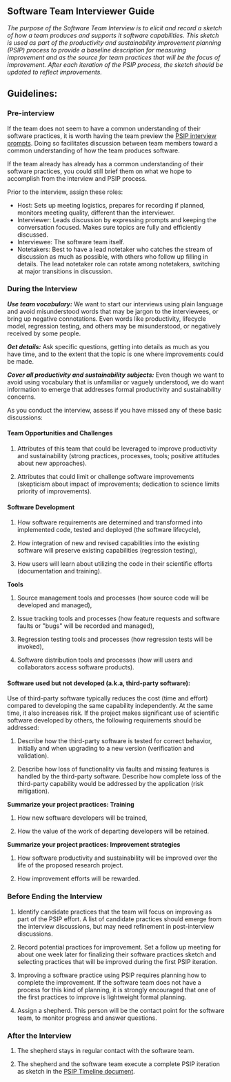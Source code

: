 ## Software Team Interviewer Guide

*The purpose of the Software Team Interview is to elicit and record a sketch of how a team produces and supports it software capabilities.  This sketch is used as part of the productivity and sustainability improvement planning (PSIP) process to provide a baseline description for measuring improvement and as the source for team practices that will be the focus of improvement.  After each iteration of the PSIP process, the sketch should be updated to reflect improvements.*

## Guidelines:

### Pre-interview

If the team does not seem to have a common understanding of their software practices, it is worth having the team preview the [PSIP interview prompts](SoftwareTeamInterviewTemplate.md).  Doing so facilitates discussion between team members toward a common understanding of how the team produces software.

If the team already has already has a common understanding of their software practices, you could still brief them on what we hope to accomplish from the interview and PSIP process.

Prior to the interview, assign these roles:
- Host: Sets up meeting logistics, prepares for recording if planned, monitors meeting quality, different than the interviewer.
- Interviewer: Leads discussion by expressing prompts and keeping the conversation focused.  Makes sure topics are fully and efficiently discussed.
- Interviewee: The software team itself.
- Notetakers: Best to have a lead notetaker who catches the stream of discussion as much as possible, with others who follow up filling in details.  The lead notetaker role can rotate among notetakers, switching at major transitions in discussion.

### During the Interview

***_Use team vocabulary:_*** We want to start our interviews using plain language and avoid misunderstood words that may be jargon to the interviewees, or bring up negative connotations. Even words like productivity, lifecycle model, regression testing, and others may be misunderstood, or negatively received by some people.

***_Get details:_*** Ask specific questions, getting into details as much as you have time, and to the extent that the topic is one where improvements could be made.

***_Cover all productivity and sustainability subjects:_*** Even though we want to avoid using vocabulary that is unfamiliar or vaguely understood, we do want information to emerge that addresses formal productivity and sustainability concerns.

As you conduct the interview, assess if you have missed any of these basic discussions:

#### **Team Opportunities and Challenges**

1. Attributes of this team that could be leveraged to improve productivity and sustainability (strong practices, processes, tools; positive attitudes about new approaches).

2. Attributes that could limit or challenge software improvements (skepticism about impact of improvements; dedication to science limits priority of improvements).

#### **Software Development**

1. How software requirements are determined and transformed into implemented code, tested and deployed (the software lifecycle), 

2. How integration of new and revised capabilities into the existing software will preserve existing capabilities (regression testing), 

3. How users will learn about utilizing the code in their scientific efforts (documentation and training).

**Tools**

1. Source management tools and processes (how source code will be developed and managed), 

2. Issue tracking tools and processes (how feature requests and software faults or "bugs" will be recorded and managed), 

3. Regression testing tools and processes (how regression tests will be invoked),

4. Software distribution tools and processes (how will users and collaborators access software products).

#### **Software used but not developed (a.k.a, third-party software):** 

Use of third-party software typically reduces the cost (time and effort) compared to developing the same capability independently.  At the same time, it also increases risk.  If the project makes significant use of scientific software developed by others, the following requirements should be addressed:

 

1. Describe how the third-party software is tested for correct behavior, initially and when upgrading to a new version (verification and validation).

2. Describe how loss of functionality via faults and missing features is handled by the third-party software.  Describe how complete loss of the third-party capability would be addressed by the application (risk mitigation).

**Summarize your project practices: Training**

1. How new software developers will be trained,

2. How the value of the work of departing developers will be retained.

**Summarize your project practices: Improvement strategies**

1. How software productivity and sustainability will be improved over the life of the proposed research project.

2. How improvement efforts will be rewarded.

### Before Ending the Interview

1. Identify candidate practices that the team will focus on improving as part of the PSIP effort.  A list of candidate practices should emerge from the interview discussions, but may need refinement in post-interview discussions.

2. Record potential practices for improvement. Set a follow up meeting for about one week later for finalizing their software practices sketch and selecting practices that will be improved during the first PSIP iteration.

3. Improving a software practice using PSIP requires planning how to complete the improvement. If the software team does not have a process for this kind of planning, it is strongly encouraged that one of the first practices to improve is lightweight formal planning.

4. Assign a shepherd.  This person will be the contact point for the software team, to monitor progress and answer questions.

### After the Interview

1. The shepherd stays in regular contact with the software team.

2. The shepherd and the software team execute a complete PSIP iteration as sketch in the [PSIP Timeline document](PSIP-Timeline.md).

